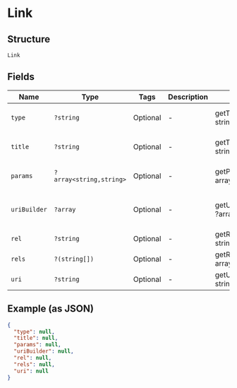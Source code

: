
# Link

## Structure

`Link`

## Fields

| Name | Type | Tags | Description | Getter | Setter |
|  --- | --- | --- | --- | --- | --- |
| `type` | `?string` | Optional | - | getType(): ?string | setType(?string type): void |
| `title` | `?string` | Optional | - | getTitle(): ?string | setTitle(?string title): void |
| `params` | `?array<string,string>` | Optional | - | getParams(): ?array | setParams(?array params): void |
| `uriBuilder` | `?array` | Optional | - | getUriBuilder(): ?array | setUriBuilder(?array uriBuilder): void |
| `rel` | `?string` | Optional | - | getRel(): ?string | setRel(?string rel): void |
| `rels` | `?(string[])` | Optional | - | getRels(): ?array | setRels(?array rels): void |
| `uri` | `?string` | Optional | - | getUri(): ?string | setUri(?string uri): void |

## Example (as JSON)

```json
{
  "type": null,
  "title": null,
  "params": null,
  "uriBuilder": null,
  "rel": null,
  "rels": null,
  "uri": null
}
```

